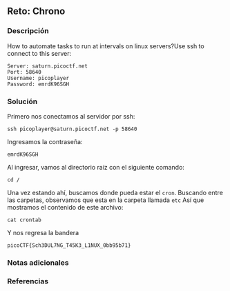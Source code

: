## Reto: Chrono
### Descripción
How to automate tasks to run at intervals on linux servers?Use ssh to connect to this server:

```
Server: saturn.picoctf.net
Port: 58640
Username: picoplayer 
Password: emrdK96SGH
```

### Solución
Primero nos conectamos al servidor por ssh:
```ssh
ssh picoplayer@saturn.picoctf.net -p 58640
```

Ingresamos la contraseña:
```password
emrdK96SGH
```

Al ingresar, vamos al directorio raíz con el siguiente comando:
```
cd /
```

Una vez estando ahí, buscamos donde pueda estar el `cron`.
Buscando entre las carpetas, observamos que esta en la carpeta llamada `etc`
Así que mostramos el contenido de este archivo:
```
cat crontab
```

Y nos regresa la bandera
```flag
picoCTF{Sch3DUL7NG_T45K3_L1NUX_0bb95b71}
```

### Notas adicionales
### Referencias

